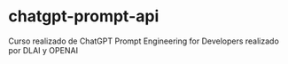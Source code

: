 # chatgpt-prompt-api
Curso realizado de ChatGPT Prompt Engineering for Developers realizado por DLAI y OPENAI
